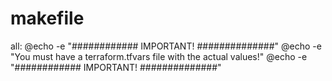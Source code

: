 # makefile

all:
	@echo -e "############ IMPORTANT! ##############"
	@echo -e "You must have a terraform.tfvars file with the actual values!"
	@echo -e "############ IMPORTANT! ##############"
